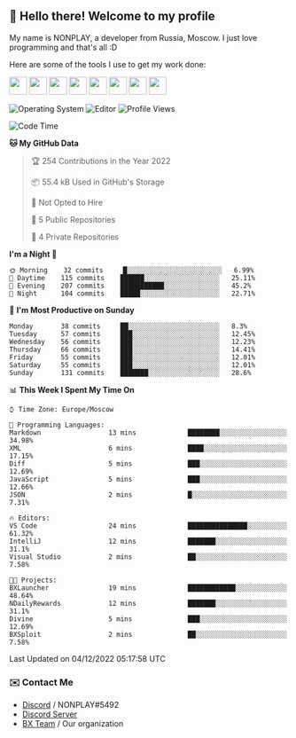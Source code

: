 ## :wave: Hello there! Welcome to my profile

My name is NONPLAY, a developer from Russia, Moscow. I just love programming and that's all :D

Here are some of the tools I use to get my work done:

<kbd><img height="32" src="https://img.icons8.com/color/2x/visual-studio-code-2019.png"></kbd>
<kbd><img height="32" src="https://img.icons8.com/color/2x/linux.png"></kbd>
<kbd><img height="32" src="https://img.icons8.com/fluent/2x/console.png"></kbd>
<kbd><img height="32" src="https://img.icons8.com/color/2x/open-source.png"></kbd>
<kbd><img height="32" src="https://img.icons8.com/color/2x/git.png"></kbd>
<kbd><img height="32" src="https://img.icons8.com/color/2x/nginx.png"></kbd>
<a href="?#gh-light-mode-only"><kbd><img height="32" src="https://img.icons8.com/metro/2x/mysql.png"></kbd></a>
<a href="?#gh-dark-mode-only"><kbd><img height="32" src="https://img.icons8.com/FFFFFF/metro/2x/mysql.png"></kbd></a>

![Operating System](https://img.shields.io/badge/OS-Windows%2010%20Pro-informational?style=for-the-badge&logo=Windows&logoColor=white&color=007ec6)
![Editor](https://img.shields.io/badge/Editor-VS%20Code-informational?style=for-the-badge&logo=Visual%20Studio%20Code&logoColor=white&color=007ec6)
![Profile Views](https://komarev.com/ghpvc/?username=NONPLAYT&color=blue&style=for-the-badge)

<!--START_SECTION:waka-->
![Code Time](http://img.shields.io/badge/Code%20Time-13%20hrs%2028%20mins-blue)

**🐱 My GitHub Data** 

> 🏆 254 Contributions in the Year 2022
 > 
> 📦 55.4 kB Used in GitHub's Storage 
 > 
> 🚫 Not Opted to Hire
 > 
> 📜 5 Public Repositories 
 > 
> 🔑 4 Private Repositories  
 > 
**I'm a Night 🦉** 

```text
🌞 Morning    32 commits     █░░░░░░░░░░░░░░░░░░░░░░░░   6.99% 
🌆 Daytime    115 commits    ██████░░░░░░░░░░░░░░░░░░░   25.11% 
🌃 Evening    207 commits    ███████████░░░░░░░░░░░░░░   45.2% 
🌙 Night      104 commits    █████░░░░░░░░░░░░░░░░░░░░   22.71%

```
📅 **I'm Most Productive on Sunday** 

```text
Monday       38 commits     ██░░░░░░░░░░░░░░░░░░░░░░░   8.3% 
Tuesday      57 commits     ███░░░░░░░░░░░░░░░░░░░░░░   12.45% 
Wednesday    56 commits     ███░░░░░░░░░░░░░░░░░░░░░░   12.23% 
Thursday     66 commits     ███░░░░░░░░░░░░░░░░░░░░░░   14.41% 
Friday       55 commits     ███░░░░░░░░░░░░░░░░░░░░░░   12.01% 
Saturday     55 commits     ███░░░░░░░░░░░░░░░░░░░░░░   12.01% 
Sunday       131 commits    ███████░░░░░░░░░░░░░░░░░░   28.6%

```


📊 **This Week I Spent My Time On** 

```text
⌚︎ Time Zone: Europe/Moscow

💬 Programming Languages: 
Markdown                 13 mins             ████████░░░░░░░░░░░░░░░░░   34.98% 
XML                      6 mins              ████░░░░░░░░░░░░░░░░░░░░░   17.15% 
Diff                     5 mins              ███░░░░░░░░░░░░░░░░░░░░░░   12.69% 
JavaScript               5 mins              ███░░░░░░░░░░░░░░░░░░░░░░   12.66% 
JSON                     2 mins              █░░░░░░░░░░░░░░░░░░░░░░░░   7.31%

🔥 Editors: 
VS Code                  24 mins             ███████████████░░░░░░░░░░   61.32% 
IntelliJ                 12 mins             ███████░░░░░░░░░░░░░░░░░░   31.1% 
Visual Studio            2 mins              ██░░░░░░░░░░░░░░░░░░░░░░░   7.58%

🐱‍💻 Projects: 
BXLauncher               19 mins             ████████████░░░░░░░░░░░░░   48.64% 
NDailyRewards            12 mins             ███████░░░░░░░░░░░░░░░░░░   31.1% 
Divine                   5 mins              ███░░░░░░░░░░░░░░░░░░░░░░   12.69% 
BXSploit                 2 mins              ██░░░░░░░░░░░░░░░░░░░░░░░   7.58%

```


 Last Updated on 04/12/2022 05:17:58 UTC
<!--END_SECTION:waka-->

### ✉️ Contact Me

- [Discord](https://discord.com/users/597087584090587177) / NONPLAY#5492
- [Discord Server](https://discord.gg/p7cxhw7E2M)
- [BX Team](https://github.com/BX-Team) / Our organization
